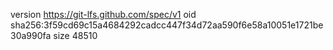 version https://git-lfs.github.com/spec/v1
oid sha256:3f59cd69c15a4684292cadcc447f34d72aa590f6e58a10051e1721be30a990fa
size 48510
